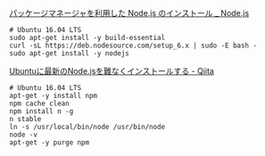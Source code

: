 
[パッケージマネージャを利用した Node.js のインストール _ Node.js](https://nodejs.org/ja/download/package-manager/)
```
# Ubuntu 16.04 LTS
sudo apt-get install -y build-essential
curl -sL https://deb.nodesource.com/setup_6.x | sudo -E bash -
sudo apt-get install -y nodejs
```


[Ubuntuに最新のNode.jsを難なくインストールする - Qiita](http://qiita.com/seibe/items/36cef7df85fe2cefa3ea)
```
# Ubuntu 16.04 LTS
apt-get -y install npm
npm cache clean
npm install n -g
n stable
ln -s /usr/local/bin/node /usr/bin/node
node -v
apt-get -y purge npm
``` 
